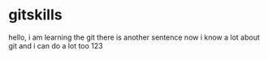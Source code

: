 # gitskills
hello, i am learning the git
there is another sentence
now i know a lot about git
and i can do a lot too
123
